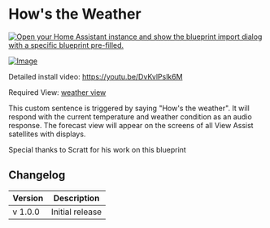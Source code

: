 # How's the Weather

[![Open your Home Assistant instance and show the blueprint import dialog with a specific blueprint pre-filled.](https://my.home-assistant.io/badges/blueprint_import.svg)](https://my.home-assistant.io/redirect/blueprint_import/?blueprint_url=https%3A%2F%2Fraw.githubusercontent.com%2Fdinki%2FView-Assist%2Fmain%2FView+Assist+custom+sentences%2FHows+the+weather%2Fblueprint-howstheweather.yaml)

[![Image](https://img.youtube.com/vi/DvKvlPslk6M/mqdefault.jpg)](https://www.youtube.com/watch?v=DvKvlPslk6M)

Detailed install video: https://youtu.be/DvKvlPslk6M

Required View: [weather view](../views/weather)

This custom sentence is triggered by saying "How's the weather".  It will respond with the current temperature and weather condition as an audio response.  The forecast view will appear on the screens of all View Assist satellites with displays. 

Special thanks to Scratt for his work on this blueprint

## Changelog

| Version | Description |
| ------- | ----------- |
| v 1.0.0 | Initial release |